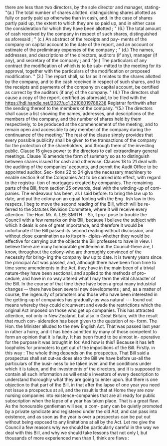 there are less than two directors, by the sole director and manager, stating- "(a.) The total number of shares allotted, distinguishing shares allotted as fully or partly paid up otherwise than in cash, and. in the case of shares partly paid up, the extent to which they are so paid up, and in either case the consideration for which they have been allotted ; " (6.) The total amount of cash received by the company in respect of such shares, distinguished as aforesaid ; " (c.) An abstract of the receipts and pay- ments of the company on capital account to the date of the report, and an account or estimate of the preliminary expenses of the company ; " (d.) The names, addresses, and descriptions of the directors, auditors (if any), manager (if any), and secretary of the company ; and "(e.) The particulars of any contract the modification of which is to be sub- mitted to the meeting for its approval, together with the particulars of the modification or proposed modification. " (3.) The report shall, so far as it relates to the shares allotted by the company, and to the cash received in respect of such shares, and to the receipts and payments of the company on capital account, be certified as correct by the auditors (if any) of the company. " (4.) The directors shall cause a copy of the report. certified as aforesaid, to be filed with the https://hdl.handle.net/2027/uc1.32106019788238 Registrar forthwith after the sending thereof to the members of the company. "(5.) The directors shall cause a list showing the names, addresses, and descriptions of the members of the company, and the number of shares held by them respectively, to be produced at the commencement of the meeting, and to remain open and accessible to any member of the company during the continuance of the meeting.' The rest of the clause simply provides that every possible publicity shall be given to the transactions of the company for the protection of the shareholders, and through them of the investing public. Clause 15 gives power to the directors to call extraordinary general meetings. Clause 16 amends the form of summary so as to distinguish between shares issued for cash and otherwise. Clauses 18 to 21 deal with the auditing of the companies' accounts, and permit the Audit Office to be appointed auditor. Sec- tions 22 to 24 give the necessary machinery to enable section 9 of the Companies Act to be carried into effect, with regard to the registra- tion of mortgages created by companies. The remaining parts of the Bill, from section 25 onwards, deal with the winding-up of com- panies. The endeavour has been, as I said before. to bring the law up to date, and put the colony on an equal footing with the Eng- lish law in this respecs. I beg to move the second reading of the Bill, which will be re- ferred to the Statutes Revision Committee, where it will receive every attention. The Hon. Mr. A. LEE SMITH .- Sir, I pro- pose to trouble the Council with a few remarks on this Bill, because I believe the subject with which it deals is one of great importance, and therefore it would be unfortunate if the Bill passed its second reading without discussion, and without close examination as to its prin- ciples-whether they would be effective for carrying out the objects the Bill professes to have in view. I believe there are many honourable gentlemen in the Council-there are, I know, throughout the colony-who are thoroughly convinced of the necessity for bring- ing the company law up to date. It is twenty years since the principal Act was passed, and, although there have been from time to time some amendments in the Act, they have in the main been of a trivial nature-they have been sectional, and applied to the methods of pro- cedure, and have in no way altered what I may term the vital character of the Bill. In the course of that time there have been a great many industrial changes -- there have been several new developments ; and, as a matter of course, the ingenuity of promoters and those who have been interested in the getting-up of companies has gradually-as was natural --- found out means whereby they could circumvent and evade the restrictions which the original Act imposed on those who get up companies. This has attracted attention, not only in New Zealand, but also in Great Britain, with the result that much con- sideration has been given to the question of re- form. The Hon. the Minister alluded to the new English Act. That was passed last year in rather a hurry, and it has been admitted by many of those competent to form an opinion that it is faulty. It has been found to be almost in- operative for the purpose it was brought in for. And how is this? Because it has left loopholes for promoters to get out of the impositions of the Bill. Firstly. in this way : The whole thing depends on the prospectus. That Bill said a prospectus shall set out-as does also the Bill we have before us-all the particulars of the busi- ness to be taken over. and the conditions under which it is taken, and the investments of the directors, and it is supposed to contain all such information as will enable investors of every description to understand thoroughly what they are going to enter upon. But there is one objection to that part of the Bill, in that after the lapse of one year you need not issue a prospectus at all, and the result is that at Home they are now nursing companies into existence-companies that are all ready for public subscription when the lapse of a year has taken place. That is a great flaw. As the honourable gentleman will see, a com- pany can be quietly promoted by a private syndicate and registered under the old Act, and can pass into existence, and as soon as the year is over a prospectus can be put out without being exposed to any limitations at all by the Act. Let me give the Council a few reasons why we should be particularly careful in the way we deal with this Bill, and why we should take lessons that not only I, but thousands of more experienced men than 1, think are flaws : 